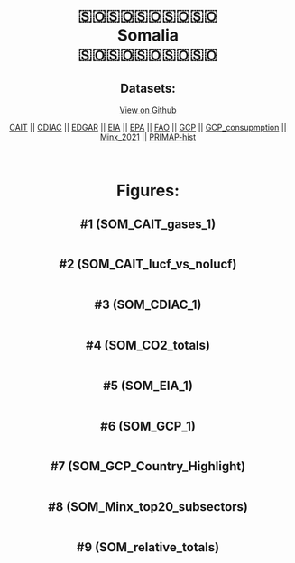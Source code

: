 
<center>
<h1 align="center">
🇸🇴🇸🇴🇸🇴🇸🇴🇸🇴
<br>
Somalia
<br>
🇸🇴🇸🇴🇸🇴🇸🇴🇸🇴
</h1>
<h2>Datasets:</h2>
<p><a href="https://github.com/dquintani/GreenhouseData/tree/master/country_data/SOM_Somalia/data">View on Github</a>
<br></p><p><a href="data/SOM_CAIT.csv">CAIT</a> || <a href="data/SOM_CDIAC.csv">CDIAC</a> || <a href="data/SOM_EDGAR.csv">EDGAR</a> || <a href="data/SOM_EIA.csv">EIA</a> || <a href="data/SOM_EPA.csv">EPA</a> || <a href="data/SOM_FAO.csv">FAO</a> || <a href="data/SOM_GCP.csv">GCP</a> || <a href="data/SOM_GCP_consupmption.csv">GCP_consupmption</a> || <a href="data/SOM_Minx_2021.csv">Minx_2021</a> || <a href="data/SOM_PRIMAP-hist.csv">PRIMAP-hist</a></p><p><br></p>
<h1>Figures:</h1><h2>#1 (SOM_CAIT_gases_1)</h2>
<p><img alt="" src="figures/SOM_CAIT_gases_1.png" /></p><h2>#2 (SOM_CAIT_lucf_vs_nolucf)</h2>
<p><img alt="" src="figures/SOM_CAIT_lucf_vs_nolucf.png" /></p><h2>#3 (SOM_CDIAC_1)</h2>
<p><img alt="" src="figures/SOM_CDIAC_1.png" /></p><h2>#4 (SOM_CO2_totals)</h2>
<p><img alt="" src="figures/SOM_CO2_totals.png" /></p><h2>#5 (SOM_EIA_1)</h2>
<p><img alt="" src="figures/SOM_EIA_1.png" /></p><h2>#6 (SOM_GCP_1)</h2>
<p><img alt="" src="figures/SOM_GCP_1.png" /></p><h2>#7 (SOM_GCP_Country_Highlight)</h2>
<p><img alt="" src="figures/SOM_GCP_Country_Highlight.png" /></p><h2>#8 (SOM_Minx_top20_subsectors)</h2>
<p><img alt="" src="figures/SOM_Minx_top20_subsectors.png" /></p><h2>#9 (SOM_relative_totals)</h2>
<p><img alt="" src="figures/SOM_relative_totals.png" /></p>